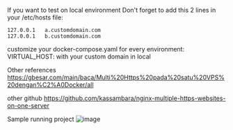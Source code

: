 If you want to test on local environment
Don't forget to add this 2 lines in your /etc/hosts file:

```
127.0.0.1	a.customdomain.com
127.0.0.1	b.customdomain.com
```
customize your docker-compose.yaml for every 
environment:
  VIRTUAL_HOST: with your custom domain in local

Other references
https://gbesar.com/main/baca/Multi%20Https%20pada%20satu%20VPS%20dengan%C2%A0Docker/all

other github
https://github.com/kassambara/nginx-multiple-https-websites-on-one-server


Sample running project
![image](https://user-images.githubusercontent.com/56695534/159642087-88759e28-f200-4e6c-bfa6-c89ea135eaae.png)

